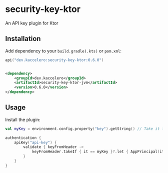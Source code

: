 # security-key-ktor

An API key plugin for Ktor

## Installation

Add dependency to your `build.gradle(.kts)` or `pom.xml`:

```kotlin
api("dev.kaccelero:security-key-ktor:0.6.0")
```

```xml

<dependency>
    <groupId>dev.kaccelero</groupId>
    <artifactId>security-key-ktor-jvm</artifactId>
    <version>0.6.0</version>
</dependency>
```

## Usage

Install the plugin:

```kotlin
val myKey = environment.config.property("key").getString() // Take it from environment variable or config file

authentication {
    apiKey("api-key") {
        validate { keyFromHeader ->
            keyFromHeader.takeIf { it == myKey }?.let { AppPrincipal(it) }
        }
    }
}
```
